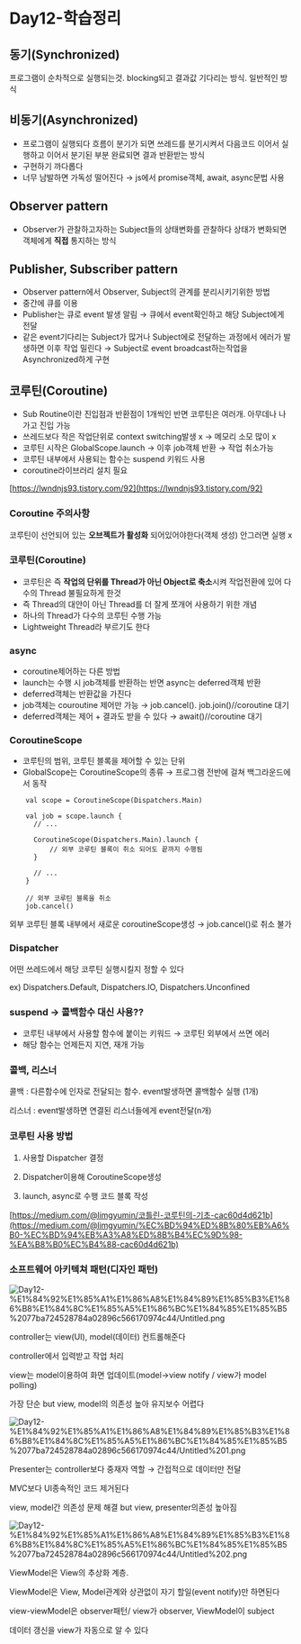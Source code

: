# Day12-학습정리

## **동기(Synchronized)**

프로그램이 순차적으로 실행되는것. blocking되고 결과값 기다리는 방식. 일반적인 방식

## **비동기(Asynchronized)**

- 프로그램이 실행되다 흐름이 분기가 되면 쓰레드를 분기시켜서 다음코드 이어서 실행하고 이어서 분기된 부분 완료되면 결과 반환받는 방식
- 구현하기 까다롭다
- 너무 남발하면 가독성 떨어진다 → js에서 promise객체, await, async문법 사용

## **Observer pattern**

- Observer가 관찰하고자하는 Subject들의 상태변화를 관찰하다 상태가 변화되면 객체에게 **직접** 통지하는 방식

## **Publisher, Subscriber pattern**

- Observer pattern에서 Observer, Subject의 관계를 분리시키기위한 방법
- 중간에 큐를 이용
- Publisher는 큐로 event 발생 알림 → 큐에서 event확인하고 해당 Subject에게 전달
- 같은 event기다리는 Subject가 많거나 Subject에로 전달하는 과정에서 에러가 발생하면 이후 작업 밀린다 → Subject로 event broadcast하는작업을 Asynchronized하게 구현

## **코루틴(Coroutine)**

- Sub Routine이란 진입점과 반환점이 1개씩인 반면 코루틴은 여러개. 아무데나 나가고 진입 가능
- 쓰레드보다 작은 작업단위로 context switching발생 x → 메모리 소모 많이 x
- 코루틴 시작은 GlobalScope.launch → 이후 job객체 반환 → 작업 취소가능
- 코루틴 내부에서 사용되는 함수는 suspend 키워드 사용
- coroutine라이브러리 설치 필요

[https://lwndnjs93.tistory.com/92](https://lwndnjs93.tistory.com/92)

### **Coroutine 주의사항**

코루틴이 선언되어 있는 **오브젝트가 활성화** 되어있어야한다(객체 생성) 안그러면 실행 x

### **코루틴(Coroutine)**

- 코루틴은 즉 **작업의 단위를 Thread가 아닌 Object로 축소**시켜 작업전환에 있어 다수의 Thread 불필요하게 한것
- 즉 Thread의 대안이 아닌 Thread를 더 잘게 쪼개어 사용하기 위한 개념
- 하나의 Thread가 다수의 코루틴 수행 가능
- Lightweight Thread라 부르기도 한다

### **async**

- coroutine제어하는 다른 방법
- launch는 수행 시 job객체를 반환하는 반면 async는 deferred객체 반환
- deferred객체는 반환값을 가진다
- job객체는 couroutine 제어만 가능 → job.cancel(). job.join()//coroutine 대기
- deferred객체는 제어 + 결과도 받을 수 있다 → await()//coroutine 대기

### CoroutineScope

- 코루틴의 범위, 코루틴 블록을 제어할 수 있는 단위
- GlobalScope는 CoroutineScope의 종류 → 프로그램 전반에 걸쳐 백그라운드에서 동작

```
    val scope = CoroutineScope(Dispatchers.Main)

    val job = scope.launch {
      // ...

      CoroutineScope(Dispatchers.Main).launch {
          // 외부 코루틴 블록이 취소 되어도 끝까지 수행됨
      }

      // ...
    }

    // 외부 코루틴 블록을 취소
    job.cancel()
```

외부 코루틴 블록 내부에서 새로운 coroutineScope생성 → job.cancel()로 취소 불가

### **Dispatcher**

어떤 쓰레드에서 해당 코루틴 실행시킬지 정할 수 있다

ex) Dispatchers.Default, Dispatchers.IO, Dispatchers.Unconfined

### **suspend → 콜백함수 대신 사용??**

- 코루틴 내부에서 사용할 함수에 붙이는 키워드 → 코루틴 외부에서 쓰면 에러
- 해당 함수는 언제든지 지연, 재개 가능

### **콜백, 리스너**

콜백 : 다른함수에 인자로 전달되는 함수. event발생하면 콜백함수 실행 (1개)

리스너 : event발생하면 연결된 리스너들에게 event전달(n개)

### **코루틴 사용 방법**

1. 사용할 Dispatcher 결정

 2. Dispatcher이용해 CoroutineScope생성

1. launch, async로 수행 코드 블록 작성

[https://medium.com/@limgyumin/코틀린-코루틴의-기초-cac60d4d621b](https://medium.com/@limgyumin/%EC%BD%94%ED%8B%80%EB%A6%B0-%EC%BD%94%EB%A3%A8%ED%8B%B4%EC%9D%98-%EA%B8%B0%EC%B4%88-cac60d4d621b)

### **소프트웨어 아키텍쳐 패턴(디자인 패턴)**

![Day12-%E1%84%92%E1%85%A1%E1%86%A8%E1%84%89%E1%85%B3%E1%86%B8%E1%84%8C%E1%85%A5%E1%86%BC%E1%84%85%E1%85%B5%2077ba724528784a02896c566170974c44/Untitled.png](Day12-%E1%84%92%E1%85%A1%E1%86%A8%E1%84%89%E1%85%B3%E1%86%B8%E1%84%8C%E1%85%A5%E1%86%BC%E1%84%85%E1%85%B5%2077ba724528784a02896c566170974c44/Untitled.png)

controller는 view(UI), model(데이터)  컨트롤해준다

controller에서 입력받고 작업 처리

view는 model이용하여 화면 업데이트(model→view notify / view가 model polling)

가장 단순 but view, model의 의존성 높아 유지보수 어렵다

![Day12-%E1%84%92%E1%85%A1%E1%86%A8%E1%84%89%E1%85%B3%E1%86%B8%E1%84%8C%E1%85%A5%E1%86%BC%E1%84%85%E1%85%B5%2077ba724528784a02896c566170974c44/Untitled%201.png](Day12-%E1%84%92%E1%85%A1%E1%86%A8%E1%84%89%E1%85%B3%E1%86%B8%E1%84%8C%E1%85%A5%E1%86%BC%E1%84%85%E1%85%B5%2077ba724528784a02896c566170974c44/Untitled%201.png)

Presenter는 controller보다 중재자 역할 → 간접적으로 데이터만 전달

MVC보다 UI종속적인 코드 제거된다

view, model간 의존성 문제 해결 but view, presenter의존성 높아짐

![Day12-%E1%84%92%E1%85%A1%E1%86%A8%E1%84%89%E1%85%B3%E1%86%B8%E1%84%8C%E1%85%A5%E1%86%BC%E1%84%85%E1%85%B5%2077ba724528784a02896c566170974c44/Untitled%202.png](Day12-%E1%84%92%E1%85%A1%E1%86%A8%E1%84%89%E1%85%B3%E1%86%B8%E1%84%8C%E1%85%A5%E1%86%BC%E1%84%85%E1%85%B5%2077ba724528784a02896c566170974c44/Untitled%202.png)

ViewModel은 View의 추상화 계층. 

ViewModel은 View, Model관계와 상관없이 자기 할일(event notify)만 하면된다

view-viewModel은 observer패턴/ view가 observer, ViewModel이 subject

데이터 갱신을 view가 자동으로 알 수 있다